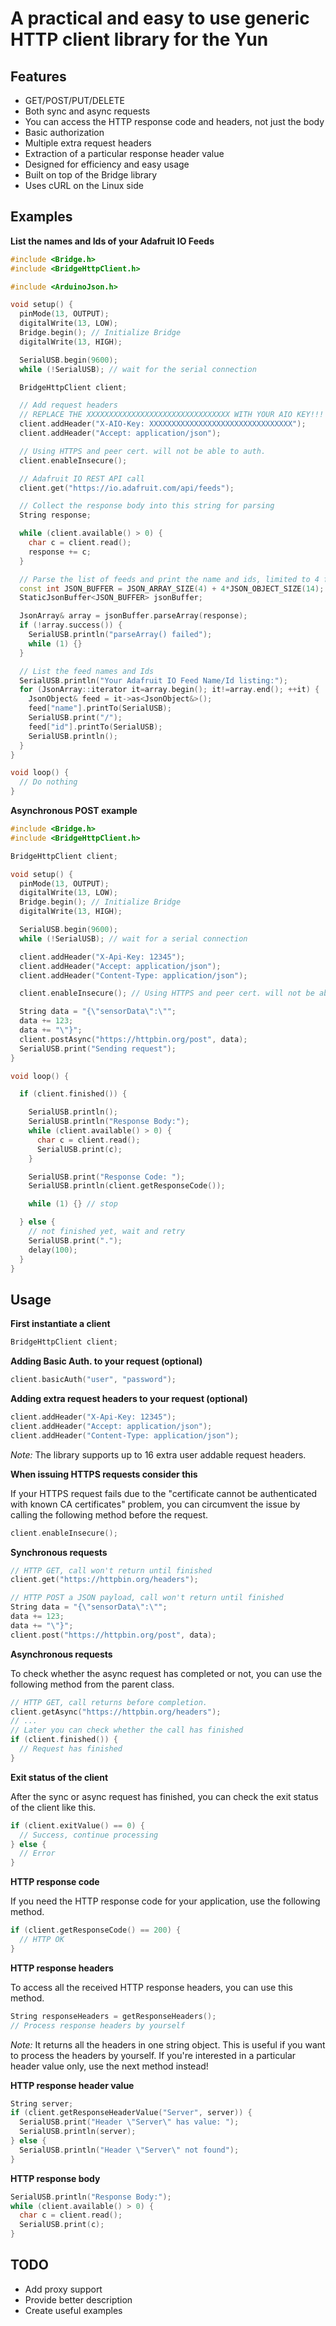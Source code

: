A practical and easy to use generic HTTP client library for the Yun
===================================================================

Features
--------

* GET/POST/PUT/DELETE
* Both sync and async requests
* You can access the HTTP response code and headers, not just the body
* Basic authorization
* Multiple extra request headers
* Extraction of a particular response header value
* Designed for efficiency and easy usage
* Built on top of the Bridge library
* Uses cURL on the Linux side

Examples
--------

__List the names and Ids of your Adafruit IO Feeds__

```c++
#include <Bridge.h>
#include <BridgeHttpClient.h>

#include <ArduinoJson.h>

void setup() {
  pinMode(13, OUTPUT);
  digitalWrite(13, LOW);
  Bridge.begin(); // Initialize Bridge
  digitalWrite(13, HIGH);

  SerialUSB.begin(9600);
  while (!SerialUSB); // wait for the serial connection

  BridgeHttpClient client;

  // Add request headers
  // REPLACE THE XXXXXXXXXXXXXXXXXXXXXXXXXXXXXXXX WITH YOUR AIO KEY!!!
  client.addHeader("X-AIO-Key: XXXXXXXXXXXXXXXXXXXXXXXXXXXXXXXX");
  client.addHeader("Accept: application/json");

  // Using HTTPS and peer cert. will not be able to auth.
  client.enableInsecure();

  // Adafruit IO REST API call
  client.get("https://io.adafruit.com/api/feeds");

  // Collect the response body into this string for parsing
  String response;

  while (client.available() > 0) {
    char c = client.read();
    response += c;
  }

  // Parse the list of feeds and print the name and ids, limited to 4 feeds
  const int JSON_BUFFER = JSON_ARRAY_SIZE(4) + 4*JSON_OBJECT_SIZE(14);
  StaticJsonBuffer<JSON_BUFFER> jsonBuffer;

  JsonArray& array = jsonBuffer.parseArray(response);
  if (!array.success()) {
    SerialUSB.println("parseArray() failed");
    while (1) {}
  }

  // List the feed names and Ids
  SerialUSB.println("Your Adafruit IO Feed Name/Id listing:");
  for (JsonArray::iterator it=array.begin(); it!=array.end(); ++it) {
    JsonObject& feed = it->as<JsonObject&>();
    feed["name"].printTo(SerialUSB);
    SerialUSB.print("/");
    feed["id"].printTo(SerialUSB);
    SerialUSB.println();
  }
}

void loop() {
  // Do nothing
}
```

__Asynchronous POST example__

```c++
#include <Bridge.h>
#include <BridgeHttpClient.h>

BridgeHttpClient client;

void setup() {
  pinMode(13, OUTPUT);
  digitalWrite(13, LOW);
  Bridge.begin(); // Initialize Bridge
  digitalWrite(13, HIGH);

  SerialUSB.begin(9600);
  while (!SerialUSB); // wait for a serial connection

  client.addHeader("X-Api-Key: 12345");
  client.addHeader("Accept: application/json");
  client.addHeader("Content-Type: application/json");

  client.enableInsecure(); // Using HTTPS and peer cert. will not be able to auth.

  String data = "{\"sensorData\":\"";
  data += 123;
  data += "\"}";
  client.postAsync("https://httpbin.org/post", data);
  SerialUSB.print("Sending request");
}

void loop() {

  if (client.finished()) {

    SerialUSB.println();
    SerialUSB.println("Response Body:");
    while (client.available() > 0) {
      char c = client.read();
      SerialUSB.print(c);
    }

    SerialUSB.print("Response Code: ");
    SerialUSB.println(client.getResponseCode());

    while (1) {} // stop

  } else {
    // not finished yet, wait and retry
    SerialUSB.print(".");
    delay(100);
  }
}
```

Usage
-----

__First instantiate a client__

```c++
BridgeHttpClient client;
```

__Adding Basic Auth. to your request (optional)__

```c++
client.basicAuth("user", "password");
```

__Adding extra request headers to your request (optional)__

```c++
client.addHeader("X-Api-Key: 12345");
client.addHeader("Accept: application/json");
client.addHeader("Content-Type: application/json");
```

_Note:_ The library supports up to 16 extra user addable request headers.

__When issuing HTTPS requests consider this__

If your HTTPS request fails due to the "certificate cannot be authenticated with known CA certificates" problem, you can circumvent the issue by calling the following method before the request.

```c++
client.enableInsecure();
```

__Synchronous requests__

```c++
// HTTP GET, call won't return until finished
client.get("https://httpbin.org/headers");

// HTTP POST a JSON payload, call won't return until finished
String data = "{\"sensorData\":\"";
data += 123;
data += "\"}";
client.post("https://httpbin.org/post", data);
```

__Asynchronous requests__

To check whether the async request has completed or not, you can use the following method from the parent class.

```c++
// HTTP GET, call returns before completion.
client.getAsync("https://httpbin.org/headers");
// ...
// Later you can check whether the call has finished
if (client.finished()) {
  // Request has finished
}
```

__Exit status of the client__

After the sync or async request has finished, you can check the exit status of the client like this.

```c++
if (client.exitValue() == 0) {
  // Success, continue processing
} else {
  // Error
}
```

__HTTP response code__

If you need the HTTP response code for your application, use the following method.

```c++
if (client.getResponseCode() == 200) {
  // HTTP OK
}
```

__HTTP response headers__

To access all the received HTTP response headers, you can use this method.

```c++
String responseHeaders = getResponseHeaders();
// Process response headers by yourself
```

_Note:_ It returns all the headers in one string object. This is useful if you want to process the headers by yourself. If you're interested in a particular header value only, use the next method instead!

__HTTP response header value__

```c++
String server;
if (client.getResponseHeaderValue("Server", server)) {
  SerialUSB.print("Header \"Server\" has value: ");
  SerialUSB.println(server);
} else {
  SerialUSB.println("Header \"Server\" not found");
}
```

__HTTP response body__

```c++
SerialUSB.println("Response Body:");
while (client.available() > 0) {
  char c = client.read();
  SerialUSB.print(c);
}
```

TODO
----

* Add proxy support
* Provide better description
* Create useful examples
